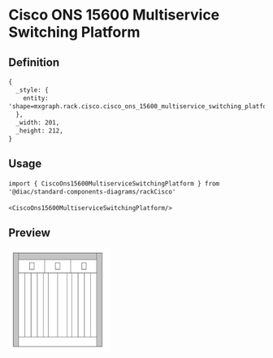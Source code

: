 # Cisco ONS 15600 Multiservice Switching Platform

## Definition

```
{
  _style: { 
    entity: 'shape=mxgraph.rack.cisco.cisco_ons_15600_multiservice_switching_platform;html=1;labelPosition=right;align=left;spacingLeft=15;dashed=0;shadow=0;fillColor=#ffffff;',
  },
  _width: 201,
  _height: 212,
}
```

## Usage

```
import { CiscoOns15600MultiserviceSwitchingPlatform } from '@diac/standard-components-diagrams/rackCisco'

<CiscoOns15600MultiserviceSwitchingPlatform/>
```

## Preview

<img src="./cisco-ons-15600-multiservice-switching-platform.png" width="200"/>
